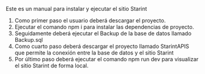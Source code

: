 Este es un manual para instalar y ejecutar el sitio Starint
 
1. Como primer paso el usuario deberá descargar el proyecto.
2. Ejecutar el comando npm i para instalar las dependencias de proyecto.
3. Seguidamente deberá ejecutar el Backup de la base de datos llamado Backup.sql
4. Como cuarto paso deberá descargar el proyecto llamado StarintAPIS que permite la conexión entre la base de datos y el sitio Starint
5. Por último paso deberá ejecutar el comando npm run dev para visualizar el sitio Starint de forma local.
